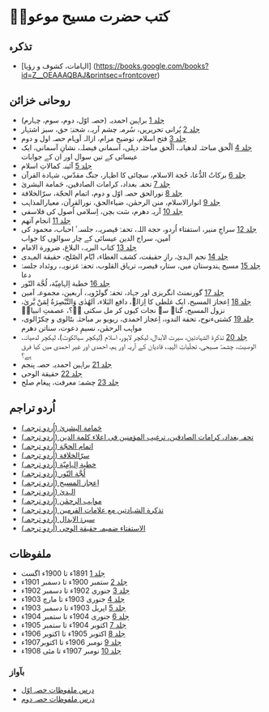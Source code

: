 # کتب حضرت مسیح موعودؑ

## تذکرہ

* [الہامات، کشوف و رؤیا] (<https://books.google.com/books?id=Z__OEAAAQBAJ&printsec=frontcover>)

## روحانی خزائن

* [جلد 1](https://books.google.com/books?id=gfwQEAAAQBAJ&printsec=frontcover) براہین احمدیہ (حصہ اوّل، دوم، سوم، چہارم)
* [جلد 2](https://books.google.com/books?id=sfwQEAAAQBAJ&printsec=frontcover) پُرانی تحریریں، سُرمہ چشم آریہ، شحنۂِ حق، سبز اشتہار
* [جلد 3](https://books.google.com/books?id=tfwQEAAAQBAJ&printsec=frontcover) فتح اسلام، توضیح مرام، ازالہ اَوہام حصہ اول و دوم
* [جلد 4](https://books.google.com/books?id=D_0QEAAAQBAJ&printsec=frontcover) اَلْحق مباحثہ لدھیانہ، اَلْحق مباحثہ دہلی، آسمانی فیصلہ، نشانِ آسمانی، ایک عیسائی کے تین سوال اور ان کے جوابات
* [جلد 5](https://books.google.com/books?id=Gf0QEAAAQBAJ&printsec=frontcover) آئینہ کمالاتِ اسلام
* [جلد 6](https://books.google.com/books?id=G_0QEAAAQBAJ&printsec=frontcover) برکاتُ الدُّعا، حُجة الاسلام، سچائی کا اظہار، جنگ مقدّس، شہادة القرآن
* [جلد 7](https://books.google.com/books?id=K_0QEAAAQBAJ&printsec=frontcover) تحفہ بغداد، کرامات الصادقین، حَمامة البشریٰ
* [جلد 8](https://books.google.com/books?id=cf0QEAAAQBAJ&printsec=frontcover) نورالحق حصہ اوّل و دوم، اتمام الحجّة، سرّالخلافة
* [جلد 9](https://books.google.com/books?id=c_0QEAAAQBAJ&printsec=frontcover) انوارالاسلام، منن الرحمٰن، ضیاءالحق، نورالقرآن، معیارالمذاہب
* [جلد 10](https://books.google.com/books?id=d_0QEAAAQBAJ&printsec=frontcover) آریہ دھرم، سَت بچن، اِسلامی اُصول کی فلاسفی
* [جلد 11](https://books.google.com/books?id=ef0QEAAAQBAJ&printsec=frontcover) انجام آتھم
* [جلد 12](https://books.google.com/books?id=f_0QEAAAQBAJ&printsec=frontcover) سراجِ منیر، استفتاء اُردو، حجة اللہ، تحفۂ قیصریہ، جلسہٴ احباب، محمود کی آمین، سراج الدین عیسائی کے چار سوالوں کا جواب
* [جلد 13](https://books.google.com/books?id=6f0QEAAAQBAJ&printsec=frontcover) کتاب البریہ، البلاغ، ضرورة الامام
* [جلد 14](https://books.google.com/books?id=sf0QEAAAQBAJ&printsec=frontcover) نجم الہدیٰ، رازِ حقیقت، کشف الغطاء، ایّام الصّلح، حقیقة المہدی
* [جلد 15](https://books.google.com/books?id=tf0QEAAAQBAJ&printsec=frontcover) مسیح ہندوستان میں، ستارہ قیصرہ، تریاق القلوب، تحفۂ غزنویہ، روئداد جلسۂ دعا
* [جلد 16](https://books.google.com/books?id=vf0QEAAAQBAJ&printsec=frontcover) خطبة اِلہامِیّة، لُجَّة النّور
* [جلد 17](https://books.google.com/books?id=xf0QEAAAQBAJ&printsec=frontcover) گورنمنٹ انگریزی اور جہاد، تحفۂ گولڑویہ، اَربعین، مجموعہ آمین
* [جلد 18](https://books.google.com/books?id=yf0QEAAAQBAJ&printsec=frontcover) اِعجاز المسیح، ایک غلطی کا اِزالہ، دافع البَلاء، اَلھُدٰی وَالتَّبْصِرَةُ لِمَنْ یَّریٰ، نزول المسیح، گناہ سے نجات کیوں کر مل سکتی ہے؟، عصمتِ انبیاءؑ
* [جلد 19](https://books.google.com/books?id=kgAREAAAQBAJ&printsec=frontcover) کشتیءنوح، تحفة الندوہ، اِعجاز احمدی، ریویو بر مباحثہ بٹالوی و چکڑالوی، مواہب الرحمٰن، نسیمِ دعوت، سناتن دھرم
* [جلد 20](https://books.google.com/books?id=mAAREAAAQBAJ&printsec=frontcover) تذکرة الشہادتین، سیرت الاَبدال، لیکچر لاہور، اسلام (لیکچر سیالکوٹ)، لیکچر لدھیانہ، الوصیت، چشمۂ مسیحی، تجلّیاتِ الٰہیہ، قادیان کے آریہ اور ہم، احمدی اور غیر احمدی میں کیا فرق ہے؟
* [جلد 21](https://books.google.com/books?id=mgAREAAAQBAJ&printsec=frontcover) براہین احمدیہ حصہ پنجم
* [جلد 22](https://books.google.com/books?id=qAAREAAAQBAJ&printsec=frontcover) حقیقة الوحی
* [جلد 23](https://books.google.com/books?id=qgAREAAAQBAJ&printsec=frontcover) چشمۂ معرفت، پیغام صلح

## اُردو تراجم

* [حَمامة البشریٰ (اُردو ترجمہ)](https://books.google.com/books?id=tAAREAAAQBAJ&printsec=frontcover)
* [تحفہ بغداد، کرامات الصادقین، ترغیب المؤمنین فی اعلاء کلمة الدین (اُردو ترجمہ)](https://books.google.com/books?id=NAEREAAAQBAJ&printsec=frontcover)
* [اتمام الحجّة (اُردو ترجمہ)](https://books.google.com/books?id=NgEREAAAQBAJ&printsec=frontcover)
* [سرّالخلافة (اُردو ترجمہ)](https://books.google.com/books?id=OAEREAAAQBAJ&printsec=frontcover)
* [خطبة اِلہامِیّة (اُردو ترجمہ)](https://books.google.com/books?id=OgEREAAAQBAJ&printsec=frontcover)
* [لُجَّة النّور (اُردو ترجمہ)](https://books.google.com/books?id=QAEREAAAQBAJ&printsec=frontcover)
* [اِعجاز المسیح (اُردو ترجمہ)](https://books.google.com/books?id=SAEREAAAQBAJ&printsec=frontcover)
* [الہدیٰ (اُردو ترجمہ)](https://books.google.com/books?id=SgEREAAAQBAJ&printsec=frontcover)
* [مواہب الرحمٰن (اُردو ترجمہ)](https://books.google.com/books?id=TAEREAAAQBAJ&printsec=frontcover)
* [(اُردو ترجمہ) تذکرة الشہادتین مع علامات القرمین](https://books.google.com/books?id=TgEREAAAQBAJ&printsec=frontcover)
* [سیرۃ الابدال (اُردو ترجمہ)](https://books.google.com/books?id=UAEREAAAQBAJ&printsec=frontcover)
* [الاستفتاء ضمیمہ حقیقة الوحی (اُردو ترجمہ)](https://books.google.com/books?id=UgEREAAAQBAJ&printsec=frontcover)

## ملفوظات

* [جلد 1](http://books.google.com/books/about?id=SHm2EAAAQBAJ) 1891ء تا 1900ء اگست
* [جلد  2](http://books.google.com/books/about?id=THm2EAAAQBAJ) ستمبر 1900ء تا دسمبر 1901ء
* [جلد 3](http://books.google.com/books/about?id=Znu2EAAAQBAJ) جنوری 1902ء تا دسمبر 1902ء
* [جلد 4](http://books.google.com/books/about?id=oHu2EAAAQBAJ) جنوری 1903ء تا مارچ 1903ء
* [جلد  5](http://books.google.com/books/about?id=snu2EAAAQBAJ) اپریل 1903ء تا دسمبر 1903ء
* [جلد 6](http://books.google.com/books/about?id=unu2EAAAQBAJ) جنوری 1904ء تا ستمبر 1904ء
* [جلد 7](http://books.google.com/books/about?id=wHu2EAAAQBAJ) اکتوبر 1904ء تا ستمبر 1905ء
* [جلد 8](http://books.google.com/books/about?id=0nu2EAAAQBAJ) اکتوبر 1905ء تا اکتوبر 1906ء
* [جلد 9](http://books.google.com/books/about?id=4nu2EAAAQBAJ) نومبر 1906ء تا اکتوبر1907ء
* [جلد 10](http://books.google.com/books/about?id=8Hu2EAAAQBAJ) نومبر 1907ء تا مئی 1908ء

### بآواز

* [درس ملفوظات حصہ اوّل](https://soundcloud.com/alislam/urdu-dars-malfoozat-1-dost-muhammad-shahid)
* [درس ملفوظات حصہ دوم](https://soundcloud.com/alislam/urdu-dars-malfoozat-501-dost-muhammad-shahid)
